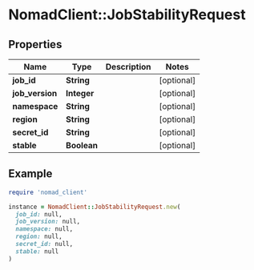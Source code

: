 # NomadClient::JobStabilityRequest

## Properties

| Name | Type | Description | Notes |
| ---- | ---- | ----------- | ----- |
| **job_id** | **String** |  | [optional] |
| **job_version** | **Integer** |  | [optional] |
| **namespace** | **String** |  | [optional] |
| **region** | **String** |  | [optional] |
| **secret_id** | **String** |  | [optional] |
| **stable** | **Boolean** |  | [optional] |

## Example

```ruby
require 'nomad_client'

instance = NomadClient::JobStabilityRequest.new(
  job_id: null,
  job_version: null,
  namespace: null,
  region: null,
  secret_id: null,
  stable: null
)
```

